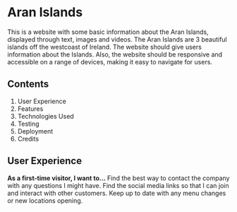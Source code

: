 
# Aran Islands

This is a website with some basic information about the Aran Islands, displayed through text, images and videos. The Aran Islands are 3 beautiful islands off the westcoast of Ireland.
The website should give users information about the Islands. Also, the website should be responsive and accessible on a range of devices, making it easy to navigate for users.

## Contents
1. User Experience
2. Features
3. Technologies Used
4. Testing
5. Deployment
6. Credits

## User Experience
**As a first-time visitor, I want to...** 
Find the best way to contact the company with any questions I might have.
Find the social media links so that I can join and interact with other customers.
Keep up to date with any menu changes or new locations opening.
